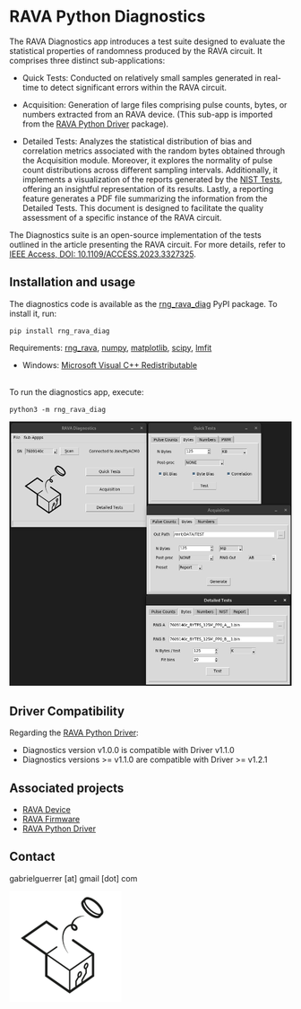 # RAVA Python Diagnostics

The RAVA Diagnostics app introduces a test suite designed to evaluate the 
statistical properties of randomness produced by the RAVA circuit. It comprises 
three distinct sub-applications:

* Quick Tests: Conducted on relatively small samples generated in real-time 
  to detect significant errors within the RAVA circuit.

* Acquisition: Generation of large files comprising pulse counts, bytes, or 
  numbers extracted from an RAVA device. (This sub-app is imported from the
  [RAVA Python Driver](https://github.com/gabrielguerrer/rng_rava_driver_py) 
  package).

* Detailed Tests: Analyzes the statistical distribution of bias and correlation 
  metrics associated with the random bytes obtained through the Acquisition 
  module. Moreover, it explores the normality of pulse count distributions 
  across different sampling intervals. Additionally, it implements a 
  visualization of the reports generated by the 
  [NIST Tests](https://csrc.nist.rip/Projects/Random-Bit-Generation/Documentation-and-Software), 
  offering an insightful representation of its results.
  Lastly, a reporting feature generates a PDF file summarizing the information 
  from the Detailed Tests. This document is designed to facilitate the quality 
  assessment of a specific instance of the RAVA circuit.
  
The Diagnostics suite is an open-source implementation of the tests outlined in 
the article presenting the RAVA circuit. For more details, refer to
[IEEE Access, DOI: 10.1109/ACCESS.2023.3327325](https://ieeexplore.ieee.org/document/10295491).


## Installation and usage

The diagnostics code is available as the 
[rng_rava_diag](https://pypi.org/project/rng_rava_diag/) PyPI package. To install it, run:

```
pip install rng_rava_diag
```

Requirements: [rng_rava](https://github.com/gabrielguerrer/rng_rava_driver_py), [numpy](https://github.com/numpy/numpy),
[matplotlib](https://github.com/matplotlib/matplotlib), [scipy](https://github.com/scipy/scipy), [lmfit](https://github.com/lmfit/lmfit-py) 
- Windows: [Microsoft Visual C++ Redistributable](https://learn.microsoft.com/en-us/cpp/windows/latest-supported-vc-redist?view=msvc-170#latest-microsoft-visual-c-redistributable-version)  <br><br>


To run the diagnostics app, execute:
```
python3 -m rng_rava_diag
```

<a href="https://github.com/gabrielguerrer/rng_rava_diagnostics_py/blob/main/images/rava_diagnostics.png">
<img src="https://github.com/gabrielguerrer/rng_rava_diagnostics_py/blob/main/images/rava_diagnostics.png" width="800">
</a>


## Driver Compatibility

Regarding the [RAVA Python Driver](https://github.com/gabrielguerrer/rng_rava_driver_py): 
- Diagnostics version v1.0.0 is compatible with Driver v1.1.0
- Diagnostics versions >= v1.1.0 are compatible with Driver >= v1.2.1


## Associated projects

- [RAVA Device](https://github.com/gabrielguerrer/rng_rava)
- [RAVA Firmware](https://github.com/gabrielguerrer/rng_rava_firmware)
- [RAVA Python Driver](https://github.com/gabrielguerrer/rng_rava_driver_py)


## Contact

gabrielguerrer [at] gmail [dot] com

![RAVA logo](https://github.com/gabrielguerrer/rng_rava/blob/main/images/rng_rava_logo.png)